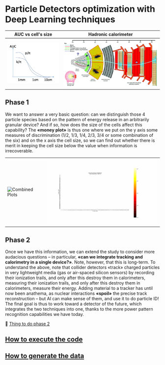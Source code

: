 # Particle Detectors optimization with Deep Learning techniques

AUC vs cell's size             |  Hadronic calorimeter
:-------------------------:|:-------------------------:
![](https://github.com/Tungcg1906/Particle-Detectors-optimization-with-Deep-Learning-techniques/blob/main/images/AUC-width.png)  |  ![](https://github.com/Tungcg1906/Particle-Detectors-optimization-with-Deep-Learning-techniques/blob/main/images/CMS-Detector.gif)

## Phase 1 

We want to answer a very basic question: can we distinguish those 4 particle species based on the pattern of energy release in an arbitrarily granular device? And if so, how does the size of the cells affect this capability?
The $\textbf{«money plot»}$ is thus one where we put on the y axis some measures of discrimination (1/2, 1/3, 1/4, 2/3, 3/4 or some combination of the six) and on the x axis the cell size, so we can find out whether there is merit in keeping the cell size below the value when information is irrecoverable.

<table>
  <tr>
    <td><img src="https://github.com/Tungcg1906/Particle-Detectors-optimization-with-Deep-Learning-techniques/blob/main/images/combined_plots.gif" alt="Combined Plots" width="400"></td>
    <td><img src="https://github.com/Tungcg1906/Particle-Detectors-optimization-with-Deep-Learning-techniques/blob/main/images/combined_plots_XY.gif" alt="Combined Plots XY" width="400"></td>
  </tr>
</table>

## Phase 2

Once we have this information, we can extend the study to consider more audacious questions – in particular, $\textbf{«can we integrate tracking and calorimetry in a single device?»}$. Note, however, that this is long-term.
To understand the above, note that collider detectors «track» charged particles in very lightweight media (gas or air-spaced silicon sensors) by recording their ionization trails, and only after this destroy them in calorimeters, measuring their ionization trails, and only after this destroy them in calorimeters, measure their energy. Adding material to a tracker has until now been anathema, as nuclear interactions $\textbf{«spoil»}$ the precise track reconstruction – but AI can make sense of them, and use it to do particle ID!
The final goal is thus to work toward a detector of the future, which integrates the two techniques into one, thanks to the more power pattern recognition capabilities we have today.

📝 [Thing to do phase 2](https://www.notion.so/Thing-to-do-phase-2-f1320184563d4798adbf5dcf8ae0456a?pvs=21)

## [How to execute the code](https://github.com/Tungcg1906/Particle-Detectors-optimization-with-Deep-Learning-techniques/blob/main/src/README.md)

## [How to generate the data](https://github.com/Tungcg1906/GEANT4-simulation)
